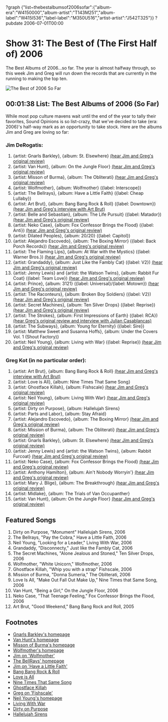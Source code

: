 ?graph {"list~thebestalbumsof2006sofar":{"album-era":"W4150000","album-artist":"T143M251","album-label":"W415I536","label-label":"M350U516","artist-artist":"J542T325"}}
?pubdate 2006-07-01T00:00
# Show 31: The Best of (The First Half of) 2006
The Best Albums of 2006...so far. The year is almost halfway through, so this week Jim and Greg will run down the records that are currently in the running to making the top ten.

![The Best of 2006 So Far](http://static.soundopinions.org/images/2006/thumbsup.jpg)

## 00:01:38 List: The Best Albums of 2006 (So Far)
While most pop culture mavens wait until the end of the year to tally their favorites, Sound Opinions is so list-crazy, that we've decided to take {era: 2006}'s half-way mark as an opportunity to take stock. Here are the albums Jim and Greg are loving so far:

### Jim DeRogatis: 

1. {artist: Gnarls Barkley}, {album: St. Elsewhere} [(hear Jim and Greg's original review)](/show/23/)
2. {artist: Van Hunt}, {album: On the Jungle Floor} [(hear Jim and Greg's original review)](/show/21/)
3. {artist: Misson of Burma}, {album: The Obliterati} [(hear Jim and Greg's original review)](/show/26/)
4. {artist: Wolfmother}, {album: Wolfmother} ({label: Interscope})
5. {artist: The Bellrays}, {album: Have a Little Faith} ({label: Cheap Lullaby})
6. {artist: Art Brut}, {album: Bang Bang Rock & Roll} ({label: Downtown}) [(hear Jim and Greg's interview with Art Brut)](/show/24/)
3. {artist: Belle and Sebastian}, {album: The Life Pursuit} ({label: Matador}) [(hear Jim and Greg's original review)](/show/12/)
5. {artist: Neko Case}, {album: Fox Confessor Brings the Flood} ({label: Anti}) [(hear Jim and Greg's original review)](/show/14/)
6. {artist: Dilated Peoples}, {album: 20/20} ({label: Capitol})
7. {artist: Alejandro Escovedo}, {album: The Boxing Mirror} ({label: Back Porch Records}) [(hear Jim and Greg's original review)](/show/23/)
8. {artist: The Flaming Lips}, {album: At War with the Mystics} ({label: Warner Bros.}) [(hear Jim and Greg's original review)](/show/19/)
9. {artist: Grandaddy}, {album: Just Like the Fambly Cat} ({label: V2}) [(hear Jim and Greg's original review)](/show/24/)
11. {artist: Jenny Lewis} and {artist: the Watson Twins}, {album: Rabbit Fur Coat} ({label: Team Love}) [(hear Jim and Greg's original review)](/show/8/)
13. {artist: Prince}, {album: 3121} ({label: Universal}/{label: Motown}) [(hear Jim and Greg's original review)](/show/19/)
14. {artist: The Raconteurs}, {album: Broken Boy Soldiers} ({label: V2}) [(hear Jim and Greg's original review)](/show/25/)
15. {artist: Secret Machines}, {album: Ten Silver Drops} ({label: Reprise}) [(hear Jim and Greg's original review)](/show/20/)
16. {artist: The Strokes}, {album: First Impressions of Earth} ({label: RCA}) [(hear Greg's original review and interview with Julian Casablancas)](/show/6/)
17. {artist: The Subways}, {album: Young for Eternity} ({label: Sire})
18. {artist: Matthew Sweet and Susanna Hoffs}, {album: Under the Covers Vol. 1 (Shout Factory)}
20. {artist: Neil Young}, {album: Living with War} ({label: Reprise}) [(hear Jim and Greg's original review)](/show/22/)

### Greg Kot (in no particular order):

1. {artist: Art Brut}, {album: Bang Bang Rock & Roll} [(hear Jim and Greg's interview with Art Brut)](/show/24/)
2. {artist: Love is All}, {album: Nine Times That Same Song}
3. {artist: Ghostface Killah}, {album: Fishscale} [(hear Jim and Greg's original review)](show/20/)
4. {artist: Neil Young}, {album: Living With War} [(hear Jim and Greg's original review)](/show/22/)
5. {artist: Dirty on Purpose}, {album: Hallelujah Sirens}
2. {artist: Parts and Labor}, {album: Stay Afraid}
2. {artist: Alejandro Escovedo}, {album: The Boxing Mirror} [(hear Jim and Greg's original review)](/show/23/)
2. {artist: Mission of Burma}, {album: The Obliterati} [(hear Jim and Greg's original review)](/show/26/)
2. {artist: Gnarls Barkley}, {album: St. Elsewhere} [(hear Jim and Greg's original review)](/show/23/)
2. {artist: Jenny Lewis} and {artist: the Watson Twins}, {album: Rabbit Furcoat} [(hear Jim and Greg's original review)](/show/8/)
2. {artist: Neko Case}, {album: Fox Confessor Brings the Flood} [(hear Jim and Greg's original review)](/show/14/)
2. {artist: Anthony Hamilton}, {album: Ain't Nobody Worryin'} [(hear Jim and Greg's original review)](/show/7/)
2. {artist: Mary J. Blige}, {album: The Breakthrough} [(hear Jim and Greg's original review)](/show/6/)
2. {artist: Midlake}, {album: The Trials of Van Occupanther}
2. {artist: Van Hunt}, {album: On the Jungle Floor} [(hear Jim and Greg's original review)](/show/21/)

## Featured Songs
1. Dirty on Purpose, "Monument" Hallelujah Sirens, 2006
2. The Bellrays, "Pay the Cobra," Have a Little Faith, 2006
3. Neil Young, "Looking for a Leader," Living With War, 2006
4. Grandaddy, "Disconnecty," Just like the Fambly Cat, 2006
5. The Secret Machines, "Alone Jealous and Stoned," Ten Silver Drops, 2006
6. Wolfmother, "White Unicorn," Wolfmother, 2006
7. Ghostface Killah, "Whip you with a strap" Fishscale, 2006
8. Mission of Burma, "Donna Sumeria," The Obliterati, 2006
9. Love Is All, "Make Out Fall Out Make Up," Nine Times that Same Song, 2006
10. Van Hunt, "Being a Girl," On the Jungle Floor, 2006
11. Neko Case, "That Teenage Feeling," Fox Confessor Brings the Flood, 2006
12. Art Brut, "Good Weekend," Bang Bang Rock and Roll, 2005

## Footnotes
- [Gnarls Barkley's homepage](http://www.gnarlsbarkley.com/)
- [Van Hunt's homepage](http://www.vanhunt.com/)
- [Misson of Burma's homepage](http://www.missionofburma.com/)
- [Wolfmother's homepage](http://www.wolfmother.com/)
- [Jim on 'Wolfmother'](http://www.jimdero.com/News%202006/April30SpinControl.htm)
- [The BellRays' homepage](http://www.thebellrays.com/)
- [Jim on 'Have a Little Faith'](http://www.suntimes.com/output/derogatis/wkp-news-live16.html)
- [Bang Bang Rock & Roll](http://www.metacritic.com/music/artists/artbrut/bangbangrockandroll%20)
- [Love is All](http://www.myspace.com/loveisall8)
- [Nine Times That Same Song](http://www.amazon.com/gp/product/B000F6ZFU4/104-7262926-4799953?v=glance&n=5174)
- [Ghostface Killah](http://www.islanddefjam.com/artist/home.aspx?artistID=7302)
- [Greg on 'Fishscale'](http://articles.chicagotribune.com/2006-04-14/entertainment/0604140214_1_ghostface-killah-def-jam-wu-tang-clan)
- [Neil Young's homepage](http://neilyoung.com/)
- [Living With War](http://www.neilyoung.com/lwwtoday/)
- [Dirty on Purpose](https://myspace.com/dirtyonpurpose)
- [Hallelujah Sirens](http://www.amazon.com/gp/product/B000FS9NAA/qid=1151682179/sr=2-1/ref=pd_bbs_b_2_1/104-7262926-4799953?s=music&v=glance&n=5174)
